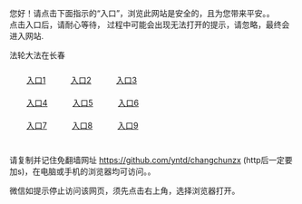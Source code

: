 您好！请点击下面指示的“入口”，浏览此网站是安全的，且为您带来平安。。 <br/>
点击入口后，请耐心等待， 过程中可能会出现无法打开的提示，请忽略，最终会进入网站. </br>

法轮大法在长春<br/>
<div style="padding:10px"><a style="margin:20px" target="_blank" href="https://drbi6ph4jp8v0.cloudfront.net/2Qpsp?qgtmzc" id="ccLink1" rel="nofollow">入口1</a> <a target="_blank" style="margin:20px" href="https://d86usu0kvj44q.cloudfront.net/2Qpsp?lcpsvkb" id="ccLink2" rel="nofollow">入口2</a> <a style="margin:20px" target="_blank" href="https://d3ctass5dkpk0r.cloudfront.net/2Qpsp?lnnmldxg" id="ccLink3" rel="nofollow">入口3</a></div>

<div style="padding:10px" ><a style="margin:20px" target="_blank" href="https://drbi6ph4jp8v0.cloudfront.net/2Qpsp?qgtmzc" id="ccLink4" rel="nofollow">入口4</a> <a style="margin:20px" href="https://d86usu0kvj44q.cloudfront.net/2Qpsp?lcpsvkb" target="_blank" id="ccLink5" rel="nofollow">入口5</a> <a style="margin:20px" href="https://d3ctass5dkpk0r.cloudfront.net/2Qpsp?lnnmldxg" target="_blank" id="ccLink6" rel="nofollow">入口6</a></div>

<div style="padding:10px"><a style="margin:20px" target="_blank" href="https://drbi6ph4jp8v0.cloudfront.net/2Qpsp?qgtmzc" id="ccLink7" rel="nofollow">入口7</a> <a style="margin:20px" href="https://d86usu0kvj44q.cloudfront.net/2Qpsp?lcpsvkb" target="_blank" id="ccLink8" rel="nofollow">入口8</a> <a style="margin:20px" target="_blank" href="https://d3ctass5dkpk0r.cloudfront.net/2Qpsp?lnnmldxg" id="ccLink9" rel="nofollow">入口9</a></div>

<br/>



请复制并记住免翻墙网址 https://github.com/yntd/changchunzx (http后一定要加s)，在电脑或手机的浏览器均可访问。。<br/>

微信如提示停止访问该网页，须先点击右上角，选择浏览器打开。
